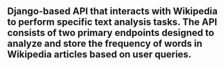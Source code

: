 ## Django-based API that interacts with Wikipedia to perform specific text analysis tasks. The API consists of two primary endpoints designed to analyze and store the frequency of words in Wikipedia articles based on user queries.